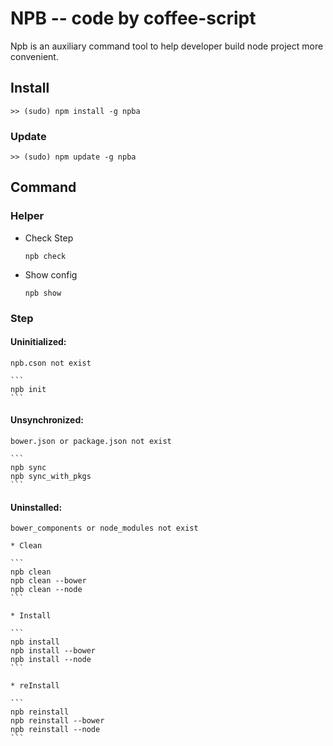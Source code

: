 # NPB -- code by coffee-script

Npb is an auxiliary command tool to help developer build node project more convenient.

## Install

    >> (sudo) npm install -g npba

### Update

    >> (sudo) npm update -g npba

## Command

### Helper

* Check Step

    ```
    npb check
    ```

* Show config

    ```
    npb show
    ```

### Step

#### Uninitialized:

    npb.cson not exist

    ```
    npb init
    ```

#### Unsynchronized:

    bower.json or package.json not exist

    ```
    npb sync
    npb sync_with_pkgs
    ```

#### Uninstalled:

    bower_components or node_modules not exist

    * Clean

    ```
    npb clean
    npb clean --bower
    npb clean --node
    ```

    * Install

    ```
    npb install
    npb install --bower
    npb install --node
    ```

    * reInstall

    ```
    npb reinstall
    npb reinstall --bower
    npb reinstall --node
    ```
